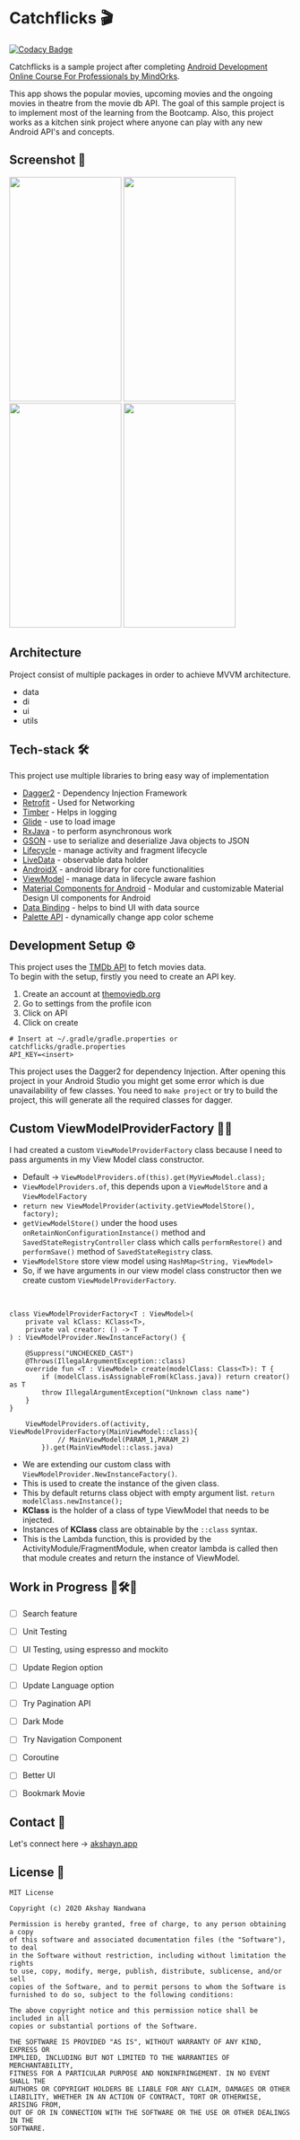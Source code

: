 # Catchflicks 🎬

[![Codacy Badge](https://api.codacy.com/project/badge/Grade/780e812d7e2e4d0aa46e9d1da8038c84)](https://app.codacy.com/manual/anandwana001/catchflicks?utm_source=github.com&utm_medium=referral&utm_content=anandwana001/catchflicks&utm_campaign=Badge_Grade_Dashboard)

Catchflicks is a sample project after completing [Android Development Online Course For Professionals by MindOrks](https://bootcamp.mindorks.com/). 

This app shows the popular movies, upcoming movies and the ongoing movies in theatre from the movie db API.
The goal of this sample project is to implement most of the learning from the Bootcamp. Also, this project works as a kitchen sink project where anyone can play with any new Android API's and concepts.


## Screenshot 📱
<p float="left">
<img src="https://raw.github.com/anandwana001/catchflicks/master/screenshot/update_screenshot.jpg" width="200" height="400" />
<img src="https://raw.github.com/anandwana001/catchflicks/master/screenshot/detail_screen.jpg" width="200" height="400" />
<img src="https://raw.github.com/anandwana001/catchflicks/master/screenshot/search_frag.jpg" width="200" height="400" />
<img src="https://raw.github.com/anandwana001/catchflicks/master/screenshot/search_result.jpg" width="200" height="400" />
</p>


## Architecture
Project consist of multiple packages in order to achieve MVVM architecture.
* data
* di
* ui
* utils


## Tech-stack 🛠
This project use multiple libraries to bring easy way of implementation
- [Dagger2](https://dagger.dev/) - Dependency Injection Framework
- [Retrofit](https://square.github.io/retrofit/) - Used for Networking
- [Timber](https://github.com/JakeWharton/timber) - Helps in logging 
- [Glide](https://github.com/bumptech/glide) - use to load image
- [RxJava](https://github.com/ReactiveX/RxJava) - to perform asynchronous work
- [GSON](https://github.com/google/gson) - use to serialize and deserialize Java objects to JSON
- [Lifecycle](https://developer.android.com/topic/libraries/architecture/lifecycle) - manage activity and fragment lifecycle
- [LiveData](https://developer.android.com/topic/libraries/architecture/livedata) - observable data holder
- [AndroidX](https://developer.android.com/jetpack/androidx) - android library for core functionalities
- [ViewModel](https://developer.android.com/topic/libraries/architecture/viewmodel) - manage data in lifecycle aware fashion
- [Material Components for Android](https://github.com/material-components/material-components-android) - Modular and customizable Material Design UI components for Android
- [Data Binding](https://developer.android.com/topic/libraries/data-binding) - helps to bind UI with data source
- [Palette API](https://developer.android.com/training/material/palette-colors) - dynamically change app color scheme


## Development Setup ⚙️
This project uses the [TMDb API](https://developers.themoviedb.org/4/getting-started) to fetch movies data.<br>
To begin with the setup, firstly you need to create an API key. 

1. Create an account at [themoviedb.org](https://www.themoviedb.org/documentation/api)
1. Go to settings from the profile icon
1. Click on API
1. Click on create

```
# Insert at ~/.gradle/gradle.properties or catchflicks/gradle.properties
API_KEY=<insert>
```
This project uses the Dagger2 for dependency Injection. After opening this project in your Android Studio you might get some error which is due unavailability of few classes. You need to `make project` or try to build the project, this will generate all the required classes for dagger. 


## Custom ViewModelProviderFactory 🦾🦿
I had created a custom `ViewModelProviderFactory` class because I need to pass arguments in my View Model class constructor. 

- Default -> `ViewModelProviders.of(this).get(MyViewModel.class);`
- `ViewModelProviders.of`, this depends upon a `ViewModelStore` and a `ViewModelFactory`
- `return new ViewModelProvider(activity.getViewModelStore(), factory);`
- `getViewModelStore()` under the hood uses `onRetainNonConfigurationInstance()` method and `SavedStateRegistryController` class which calls `performRestore()` and `performSave()` method of `SavedStateRegistry` class. 
- `ViewModelStore` store view model using `HashMap<String, ViewModel>`
- So, if we have arguments in our view model class constructor then we create custom `ViewModelProviderFactory`.

<br>

```
class ViewModelProviderFactory<T : ViewModel>(
    private val kClass: KClass<T>,
    private val creator: () -> T
) : ViewModelProvider.NewInstanceFactory() {

    @Suppress("UNCHECKED_CAST")
    @Throws(IllegalArgumentException::class)
    override fun <T : ViewModel> create(modelClass: Class<T>): T {
        if (modelClass.isAssignableFrom(kClass.java)) return creator() as T
        throw IllegalArgumentException("Unknown class name")
    }
}
```

```
    ViewModelProviders.of(activity, ViewModelProviderFactory(MainViewModel::class){
            // MainViewModel(PARAM_1,PARAM_2)
        }).get(MainViewModel::class.java)
```

- We are extending our custom class with `ViewModelProvider.NewInstanceFactory()`.
- This is used to create the instance of the given class. 
- This by default returns class object with empty argument list. `return modelClass.newInstance();`
- **KClass** is the holder of a class of type ViewModel that needs to be injected.
- Instances of **KClass** class are obtainable by the `::class` syntax.
- This is the Lambda function, this is provided by the ActivityModule/FragmentModule, when creator lambda is called then that module creates and return the instance of ViewModel.


## Work in Progress 🚧🛠🚧
- [ ] Search feature
- [ ] Unit Testing
- [ ] UI Testing, using espresso and mockito
- [ ] Update Region option
- [ ] Update Language option
- [ ] Try Pagination API
- [ ] Dark Mode
- [ ] Try Navigation Component
- [ ] Coroutine
- [ ] Better UI
- [ ] Bookmark Movie


## Contact 🔗
Let's connect here -> [akshayn.app](https://akshayn.app/)


## License 📝
```
MIT License

Copyright (c) 2020 Akshay Nandwana

Permission is hereby granted, free of charge, to any person obtaining a copy
of this software and associated documentation files (the "Software"), to deal
in the Software without restriction, including without limitation the rights
to use, copy, modify, merge, publish, distribute, sublicense, and/or sell
copies of the Software, and to permit persons to whom the Software is
furnished to do so, subject to the following conditions:

The above copyright notice and this permission notice shall be included in all
copies or substantial portions of the Software.

THE SOFTWARE IS PROVIDED "AS IS", WITHOUT WARRANTY OF ANY KIND, EXPRESS OR
IMPLIED, INCLUDING BUT NOT LIMITED TO THE WARRANTIES OF MERCHANTABILITY,
FITNESS FOR A PARTICULAR PURPOSE AND NONINFRINGEMENT. IN NO EVENT SHALL THE
AUTHORS OR COPYRIGHT HOLDERS BE LIABLE FOR ANY CLAIM, DAMAGES OR OTHER
LIABILITY, WHETHER IN AN ACTION OF CONTRACT, TORT OR OTHERWISE, ARISING FROM,
OUT OF OR IN CONNECTION WITH THE SOFTWARE OR THE USE OR OTHER DEALINGS IN THE
SOFTWARE.
